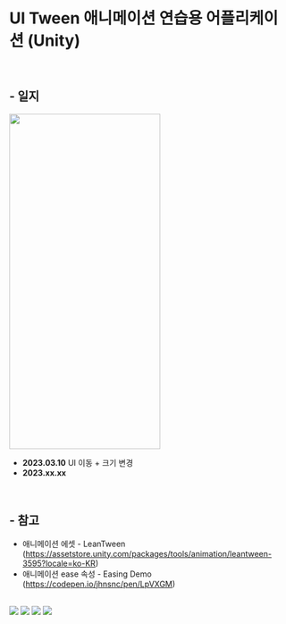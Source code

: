 # UI Tween 애니메이션 연습용 어플리케이션 (Unity)
<br/>

## - 일지
<img src="https://user-images.githubusercontent.com/86781939/224081950-761f110d-ba49-4e06-bc36-ed2dae7f48c8.gif"  width="270" height="600" >

   - **2023.03.10** UI 이동 + 크기 변경
   - **2023.xx.xx**
<br/>

## - 참고
  - 애니메이션 에셋 - LeanTween (https://assetstore.unity.com/packages/tools/animation/leantween-3595?locale=ko-KR)
  - 애니메이션 ease 속성 - Easing Demo (https://codepen.io/jhnsnc/pen/LpVXGM)
<br/>

<img src="https://img.shields.io/badge/Unity-212121?style=for-the-badge&logo=Unity&logoColor=white">
<img src="https://img.shields.io/badge/Visual%20Studio-5C2D91?style=for-the-badge&logo=Visual%20Studio&logoColor=white">
<img src="https://img.shields.io/badge/C%20Sharp-239120?style=for-the-badge&logo=C%20Sharp&logoColor=white">
<img src="https://img.shields.io/badge/GitHub-181717?style=for-the-badge&logo=GitHub&logoColor=white">
